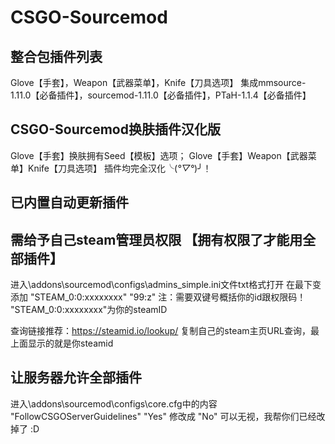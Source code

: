 # CSGO-Sourcemod
整合包插件列表
--
Glove【手套】，Weapon【武器菜单】，Knife【刀具选项】
集成mmsource-1.11.0【必备插件】，sourcemod-1.11.0【必备插件】，PTaH-1.1.4【必备插件】

CSGO-Sourcemod换肤插件汉化版
--
Glove【手套】换肤拥有Seed【模板】选项；
Glove【手套】Weapon【武器菜单】Knife【刀具选项】
插件均完全汉化╰(*°▽°*)╯！

已内置自动更新插件
--
需给予自己steam管理员权限 【拥有权限了才能用全部插件】
--
进入\addons\sourcemod\configs\admins_simple.ini文件txt格式打开
在最下变添加 "STEAM_0:0:xxxxxxxx"	"99:z"  注：需要双键号概括你的id跟权限码！
"STEAM_0:0:xxxxxxxx"为你的steamID 

查询链接推荐：https://steamid.io/lookup/ 
复制自己的steam主页URL查询，最上面显示的就是你steamid 

让服务器允许全部插件
--
进入\addons\sourcemod\configs\core.cfg中的内容
"FollowCSGOServerGuidelines" "Yes" 修改成 "No"
可以无视，我帮你们已经改掉了 :D

